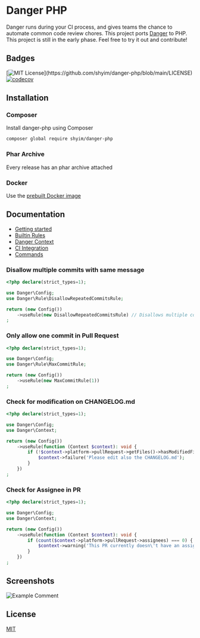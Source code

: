 
# Danger PHP

Danger runs during your CI process, and gives teams the chance to automate common code review chores.
This project ports [Danger](https://danger.systems/ruby/) to PHP.
This project is still in the early phase. Feel free to try it out and contribute!


## Badges

[![MIT License](https://img.shields.io/apm/l/atomic-design-ui.svg?)](https://github.com/shyim/danger-php/blob/main/LICENSE)
[![codecov](https://codecov.io/gh/shyim/danger-php/branch/main/graph/badge.svg)](https://codecov.io/gh/shyim/danger-php)


## Installation

### Composer

Install danger-php using Composer

```bash 
composer global require shyim/danger-php
```

### Phar Archive

Every release has an phar archive attached

### Docker

Use the [prebuilt Docker image](https://github.com/users/shyim/packages/container/package/danger-php)

## Documentation

- [Getting started](./docs/getting_started.md)
- [Builtin Rules](./docs/builtin-rules.md)
- [Danger Context](./docs/context.md)
- [CI Integration](./docs/ci.md)
- [Commands](./docs/commands.md)

### Disallow multiple commits with same message

```php
<?php declare(strict_types=1);

use Danger\Config;
use Danger\Rule\DisallowRepeatedCommitsRule;

return (new Config())
    ->useRule(new DisallowRepeatedCommitsRule) // Disallows multiple commits with the same message
;
```

### Only allow one commit in Pull Request

```php
<?php declare(strict_types=1);

use Danger\Config;
use Danger\Rule\MaxCommitRule;

return (new Config())
    ->useRule(new MaxCommitRule(1))
;


```

### Check for modification on CHANGELOG.md

```php
<?php declare(strict_types=1);

use Danger\Config;
use Danger\Context;

return (new Config())
    ->useRule(function (Context $context): void {
        if (!$context->platform->pullRequest->getFiles()->hasModifiedFile('CHANGELOG.md')) {
            $context->failure('Please edit also the CHANGELOG.md');
        }
    })
;

```

### Check for Assignee in PR

```php
<?php declare(strict_types=1);

use Danger\Config;
use Danger\Context;

return (new Config())
    ->useRule(function (Context $context): void {
        if (count($context->platform->pullRequest->assignees) === 0) {
            $context->warning('This PR currently doesn\'t have an assignee');
        }
    })
;

```

## Screenshots

![Example Comment](https://i.imgur.com/e2OEChE.png)


## License

[MIT](https://choosealicense.com/licenses/mit/)

  